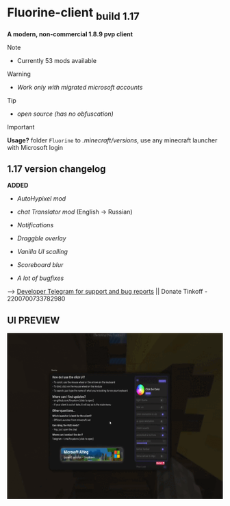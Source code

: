 # Fluorine-client  <sub>build 1.17</sub>

**A modern, non-commercial 1.8.9 pvp client**


> [!NOTE]
> - Currently 53 mods available

> [!WARNING]
> - *Work only with migrated microsoft accounts*

> [!TIP]
> - *open source (has no obfuscation)*

 > [!IMPORTANT]
 > **Usage?** folder `Fluorine` to *.minecraft/versions*, use any minecraft launcher with Microsoft login

## 1.17 version changelog

**ADDED**

- *AutoHypixel mod*
-  *chat Translator mod* (English -> Russian)
-  *Notifications*
-  *Draggble overlay*
-  *Vanilla UI scalling*
- *Scoreboard blur*

- *A lot of bugfixes* 

--> [Developer Telegram for support and bug reports](https://t.me/tivyakovv) || Donate Tinkoff - 2200700733782980

## UI PREVIEW

<p><img align="left" alt="GIF" src="https://github.com/tivyakovv/Fluorine-client-1.16/blob/main/2024-06-25%2017-53-49.gif" width="690" height="388" /></p>

